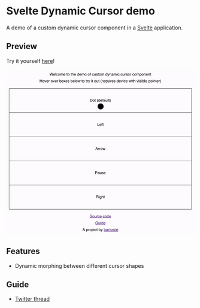 # Svelte Dynamic Cursor demo

A demo of a custom dynamic cursor component in a [Svelte](https://svelte.dev/) application.

## Preview

Try it yourself [here](@TODO)!

![Preview animation](./static/preview.gif)

## Features

- Dynamic morphing between different cursor shapes

## Guide

- [Twitter thread](@TODO)
